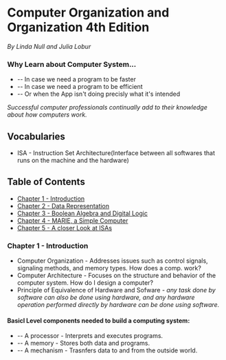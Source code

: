 # Computer Organization and Organization 4th Edition
<i>By Linda Null and Julia Lobur</i>

### Why Learn about Computer System...
  - -- In case we need a program to be faster
  - -- In case we need a program to be efficient
  - -- Or when the App isn't doing precisly what it's intended
  
  <i>Successful computer professionals continually add to their knowledge about how computers work.</i>
  
  
## Vocabularies

* ISA - Instruction Set  Architecture(Interface between all softwares that runs on the machine and the hardware)
  
## Table of Contents 


* [Chapter 1 - Introduction](#ch1)
* [Chapter 2 - Data Representation](#ch2)
* [Chapter 3 - Boolean Algebra and Digital Logic](#ch3)
* [Chapter 4 - MARIE, a Simple Computer](#ch4)
* [Chapter 5 - A closer Look at ISAs](#ch5)
  
  
### Chapter 1 - Introduction

* Computer Organization - Addresses issues such as control signals, signaling methods, and memory types. How does a comp. work?
* Computer Architecture - Focuses on the structure and behavior of the computer system. How do I design a computer?
* Principle of Equivalence of Hardware and Sofware - <i>any task done by software can also be done using hardware, and any hardware operation performed directly by hardware can be done using software.</i>

#### Basicl Level components needed to build a computing system:

  * -- A processor - Interprets and executes programs.
  * -- A memory - Stores both data and programs.
  * -- A mechanism - Trasnfers data to and from the outside world.
